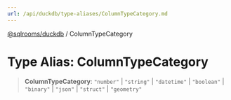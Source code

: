 ```yaml
---
url: /api/duckdb/type-aliases/ColumnTypeCategory.md
---
```

[@sqlrooms/duckdb](../index.md) / ColumnTypeCategory

# Type Alias: ColumnTypeCategory

> **ColumnTypeCategory**: `"number"` | `"string"` | `"datetime"` | `"boolean"` | `"binary"` | `"json"` | `"struct"` | `"geometry"`
